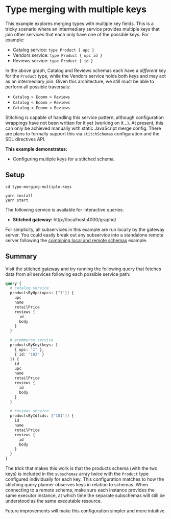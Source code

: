 # Type merging with multiple keys

This example explores merging types with multiple key fields. This is a tricky scenario where an intermediary service provides multiple keys that join other services that each only have one of the possible keys. For example:

- Catalog service: `type Product { upc }`
- Vendors service: `type Product { upc id }`
- Reviews service: `type Product { id }`

In the above graph, Catalog and Reviews schemas each have a _different_ key for the `Product` type, while the Vendors service holds both keys and may act as an intermediary join. Given this architecture, we still must be able to perform all possible traversals:

- `Catalog > Ecomm > Reviews`
- `Catalog < Ecomm > Reviews`
- `Catalog < Ecomm < Reviews`

Stitching is capable of handling this service pattern, although configuration wrappings have not been written for it yet (working on it...). At present, this can only be achieved manually with static JavaScript merge config. There are plans to formally support this via `stitchSchemas` configuration and the SDL directives API.

**This example demonstrates:**

- Configuring multiple keys for a stitched schema.

## Setup

```shell
cd type-merging-multiple-keys

yarn install
yarn start
```

The following service is available for interactive queries:

- **Stitched gateway:** http://localhost:4000/graphql

For simplicity, all subservices in this example are run locally by the gateway server. You could easily break out any subservice into a standalone remote server following the [combining local and remote schemas](../combining-local-and-remote-schemas) example.

## Summary

Visit the [stitched gateway](http://localhost:4000/graphql) and try running the following query that fetches data from all services following each possible service path:

```graphql
query {
  # catalog service
  productsByUpc(upcs: ["1"]) {
    upc
    name
    retailPrice
    reviews {
      id
      body
    }
  }

  # ecommerce service
  productsByKey(keys: [
    { upc: "1" },
    { id: "102" }
  ]) {
    id
    upc
    name
    retailPrice
    reviews {
      id
      body
    }
  }

  # reviews service
  productsById(ids: ["101"]) {
    id
    name
    retailPrice
    reviews {
      id
      body
    }
  }
}
```

The trick that makes this work is that the products schema (with the two keys) is included in the `subschemas` array twice with the `Product` type configured individually for each key. This configuration matches to how the stitching query planner observes keys in relation to schemas. When connecting to a remote schema, make sure each instance provides the same executor instance, at which time the separate subschemas will still be understood as the same executable resource.

Future improvements will make this configuration simpler and more intuitive.
